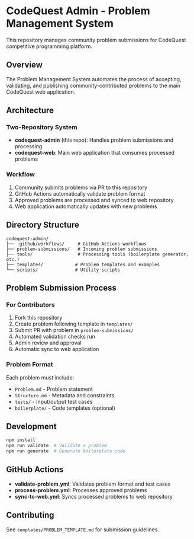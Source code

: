 # CodeQuest Admin - Problem Management System

This repository manages community problem submissions for CodeQuest competitive programming platform.

## Overview

The Problem Management System automates the process of accepting, validating, and publishing community-contributed problems to the main CodeQuest web application.

## Architecture

### Two-Repository System
- **codequest-admin** (this repo): Handles problem submissions and processing
- **codequest-web**: Main web application that consumes processed problems

### Workflow
1. Community submits problems via PR to this repository
2. GitHub Actions automatically validate problem format
3. Approved problems are processed and synced to web repository
4. Web application automatically updates with new problems

## Directory Structure

```
codequest-admin/
├── .github/workflows/     # GitHub Actions workflows
├── problem-submissions/   # Incoming problem submissions
├── tools/                 # Processing tools (boilerplate generator, etc.)
├── templates/            # Problem templates and examples
└── scripts/              # Utility scripts
```

## Problem Submission Process

### For Contributors
1. Fork this repository
2. Create problem following template in `templates/`
3. Submit PR with problem in `problem-submissions/`
4. Automated validation checks run
5. Admin review and approval
6. Automatic sync to web application

### Problem Format
Each problem must include:
- `Problem.md` - Problem statement
- `Structure.md` - Metadata and constraints
- `tests/` - Input/output test cases
- `boilerplate/` - Code templates (optional)

## Development

```bash
npm install
npm run validate  # Validate a problem
npm run generate  # Generate boilerplate code
```

## GitHub Actions

- **validate-problem.yml**: Validates problem format and test cases
- **process-problem.yml**: Processes approved problems
- **sync-to-web.yml**: Syncs processed problems to web repository

## Contributing

See `templates/PROBLEM_TEMPLATE.md` for submission guidelines.